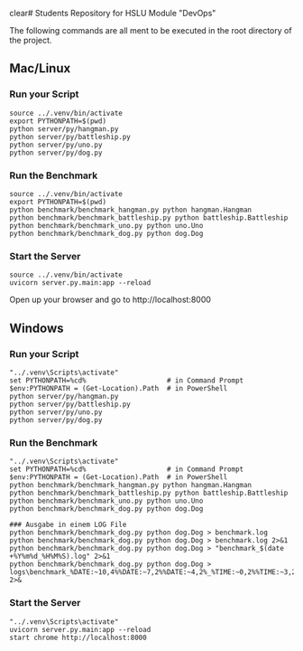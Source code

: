 clear# Students Repository for HSLU Module "DevOps"

The following commands are all ment to be executed in the root directory of the project.

## Mac/Linux
### Run your Script
````
source ../.venv/bin/activate
export PYTHONPATH=$(pwd)
python server/py/hangman.py
python server/py/battleship.py
python server/py/uno.py
python server/py/dog.py
````

### Run the Benchmark
````
source ../.venv/bin/activate
export PYTHONPATH=$(pwd)
python benchmark/benchmark_hangman.py python hangman.Hangman
python benchmark/benchmark_battleship.py python battleship.Battleship
python benchmark/benchmark_uno.py python uno.Uno
python benchmark/benchmark_dog.py python dog.Dog
````

### Start the Server
````
source ../.venv/bin/activate
uvicorn server.py.main:app --reload
````
Open up your browser and go to http://localhost:8000


## Windows
### Run your Script
````
"../.venv\Scripts\activate"
set PYTHONPATH=%cd%                    # in Command Prompt
$env:PYTHONPATH = (Get-Location).Path  # in PowerShell
python server/py/hangman.py
python server/py/battleship.py
python server/py/uno.py
python server/py/dog.py
````

### Run the Benchmark
````
"../.venv\Scripts\activate"
set PYTHONPATH=%cd%                    # in Command Prompt
$env:PYTHONPATH = (Get-Location).Path  # in PowerShell
python benchmark/benchmark_hangman.py python hangman.Hangman
python benchmark/benchmark_battleship.py python battleship.Battleship
python benchmark/benchmark_uno.py python uno.Uno
python benchmark/benchmark_dog.py python dog.Dog

### Ausgabe in einem LOG File
python benchmark/benchmark_dog.py python dog.Dog > benchmark.log  
python benchmark/benchmark_dog.py python dog.Dog > benchmark.log 2>&1
python benchmark/benchmark_dog.py python dog.Dog > "benchmark_$(date +%Y%m%d_%H%M%S).log" 2>&1
python benchmark/benchmark_dog.py python dog.Dog > logs\benchmark_%DATE:~10,4%%DATE:~7,2%%DATE:~4,2%_%TIME:~0,2%%TIME:~3,2%%TIME:~6,2%.log 2>&   

````

### Start the Server
````
"../.venv\Scripts\activate"
uvicorn server.py.main:app --reload
start chrome http://localhost:8000
````
